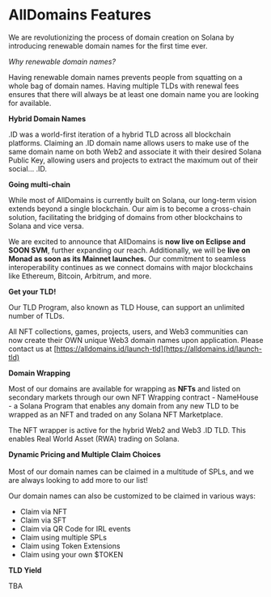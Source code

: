 # AllDomains Features



We are revolutionizing the process of domain creation on Solana by introducing renewable domain names for the first time ever.

_Why renewable domain names?_

Having renewable domain names prevents people from squatting on a whole bag of domain names. Having multiple TLDs with renewal fees ensures that there will always be at least one domain name you are looking for available.



**Hybrid Domain Names**

.ID was a world-first iteration of a hybrid TLD across all blockchain platforms. Claiming an .ID domain name allows users to make use of the same domain name on both Web2 and associate it with their desired Solana Public Key, allowing users and projects to extract the maximum out of their social… .ID.



**Going multi-chain**

While most of AllDomains is currently built on Solana, our long-term vision extends beyond a single blockchain. Our aim is to become a cross-chain solution, facilitating the bridging of domains from other blockchains to Solana and vice versa.

We are excited to announce that AllDomains is **now live on Eclipse and SOON SVM**, further expanding our reach. Additionally, we will be **live on Monad as soon as its Mainnet launches.** Our commitment to seamless interoperability continues as we connect domains with major blockchains like Ethereum, Bitcoin, Arbitrum, and more.



**Get your TLD!**

Our TLD Program, also known as TLD House, can support an unlimited number of TLDs.

All NFT collections, games, projects, users, and Web3 communities can now create their OWN unique Web3 domain names upon application. Please contact us at [https://alldomains.id/launch-tld](https://alldomains.id/launch-tld)



**Domain Wrapping**

Most of our domains are available for wrapping as **NFTs** and listed on secondary markets through our own NFT Wrapping contract - NameHouse - a Solana Program that enables any domain from any new TLD to be wrapped as an NFT and traded on any Solana NFT Marketplace.

The NFT wrapper is active for the hybrid Web2 and Web3 .ID TLD. This enables Real World Asset (RWA) trading on Solana.



**Dynamic Pricing and Multiple Claim Choices**\
\
Most of our domain names can be claimed in a multitude of SPLs, and we are always looking to add more to our list!

Our domain names can also be customized to be claimed in various ways:&#x20;

* Claim via NFT
* Claim via SFT
* Claim via QR Code for IRL events
* Claim using multiple SPLs
* Claim using Token Extensions
* Claim using your own $TOKEN



**TLD Yield**

TBA
